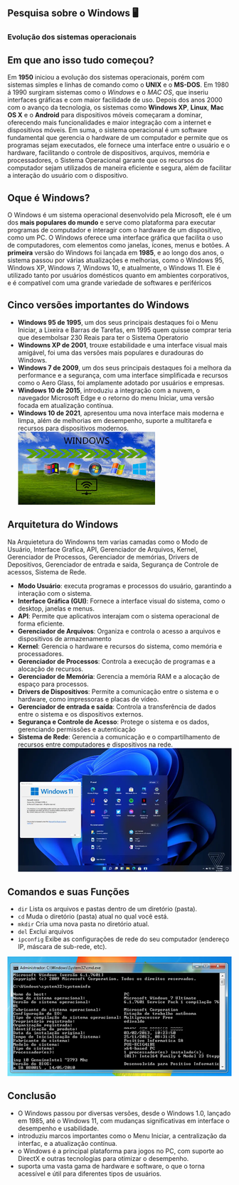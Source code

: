## Pesquisa sobre o Windows 🖥
### Evolução dos sistemas operacionais 
## Em que ano isso tudo começou?
Em **1950** iniciou a evolução dos sistemas operacionais, porém com sistemas simples e linhas de comando como o **UNIX** e o **MS-DOS**. Em 1980 á 1990 surgiram sistemas como o *Windows* e o *MAC OS*, que inseriu interfaces gráficas e com maior facilidade de uso. Depois dos anos 2000 com o avanço da tecnologia, os sistemas como **Windows XP**, **Linux**, **Mac OS X** e o **Android** para dispositivos móveis começaram a dominar, oferecendo mais funcionalidades e maior integração com a internet e dispositivos móveis.
 Em suma, o sistema operacional é um software fundamental que gerencia o hardware de um computador e permite que os programas sejam executados, ele fornece uma interface entre o usuário e o hardware, facilitando o controle de dispositivos, arquivos, memória e processadores, o Sistema Operacional garante que os recursos do computador sejam utilizados de maneira eficiente e segura, além de facilitar a interação do usuário com o dispositivo.
 ## Oque é Windows?
 O Windows é um sistema operacional desenvolvido pela Microsoft, ele é um dos **mais populares do mundo** e serve como plataforma para executar programas de computador e interagir com o hardware de um dispositivo, como um PC. O Windows oferece uma interface gráfica que facilita o uso de computadores, com elementos como janelas, ícones, menus e botões.
A **primeira** versão do Windows foi lançada em **1985**, e ao longo dos anos, o sistema passou por várias atualizações e melhorias, como o Windows 95, Windows XP, Windows 7, Windows 10, e atualmente, o Windows 11. Ele é utilizado tanto por usuários domésticos quanto em ambientes corporativos, e é compatível com uma grande variedade de softwares e periféricos
## Cinco versões importantes do Windows
- **Windows 95 de 1995**, um dos seus principais destaques foi o Menu Iniciar, a Lixeira e Barras de Tarefas, em 1995 quem quisse comprar teria que desembolsar 230 Reais para ter o Sistema Operatorio
- **Windowns XP de 2001**, trouxe estabilidade  e uma interface visual mais amigável, foi uma das versões mais populares e duradouras do Windows.
- **Windows 7 de 2009**, um dos seus principais destaques foi a melhora da  performance e a segurança, com uma interface simplificada e recursos como o Aero Glass, foi amplamente adotado por usuários e empresas.
- **Windows 10 de 2015**, introduziu a integração com a nuvem, o navegador Microsoft Edge e o retorno do menu Iniciar, uma versão focada em atualização contínua.
- **Windows 10 de 2021**,  apresentou uma nova interface mais moderna e limpa, além de melhorias em desempenho, suporte a multitarefa e recursos para dispositivos modernos.
![alt text](image-1.png)
## Arquitetura do Windows
Na Arquietetura do Windowns tem varias camadas como o Modo de Usuário, Interface Grafica, API, Gerenciador de Arquivos, Kernel, Gerenciador de Processos, Gerenciador de memórias, Drivers de Depositivos, Gerenciador de entrada e saida, Segurança de Controle de acessos, Sistema de Rede. 
- **Modo Usuário**: executa programas e processos do usuário, garantindo a interação com o sistema. 
- **Interface Gráfica (GUI)**: Fornece a interface visual do sistema, como o desktop, janelas e menus.
- **API**: Permite que aplicativos interajam com o sistema operacional de forma eficiente.
- **Gerenciador de Arquivos**: Organiza e controla o acesso a arquivos e dispositivos de armazenamento
- **Kernel**: Gerencia o hardware e recursos do sistema, como memória e processadores.
- **Gerenciador de Processos**: Controla a execução de programas e a alocação de recursos.
- **Gerenciador de Memória**: Gerencia a memória RAM e a alocação de espaço para processos.
- **Drivers de Dispositivos**: Permite a comunicação entre o sistema e o hardware, como impressoras e placas de vídeo.
- **Gerenciador de entrada e saída**: Controla a transferência de dados entre o sistema e os dispositivos externos.
- **Segurança e Controle de Acesso**: Protege o sistema e os dados, gerenciando permissões e autenticação
- **Sistema de Rede**: Gerencia a comunicação e o compartilhamento de recursos entre computadores e dispositivos na rede.
![alt text](image.png)
## Comandos e suas Funções
- `dir`
 Lista os arquivos e pastas dentro de um diretório (pasta).
- ``cd`` Muda o diretório (pasta) atual no qual você está.
- ``mkdir`` Cria uma nova pasta no diretório atual.
- ``del`` Exclui arquivos
- ``ipconfig`` Exibe as configurações de rede do seu computador (endereço IP, máscara de sub-rede, etc).

![alt text](image-2.png)
## Conclusão 
- O Windows passou por diversas versões, desde o Windows 1.0, lançado em 1985, até o Windows 11, com mudanças significativas em interface o desempenho e usabilidade.
- introduziu marcos importantes como o Menu Iniciar, a centralização da interfac, e a atualização contínua.
- o Windows é a principal plataforma para jogos no PC, com suporte ao DirectX e outras tecnologias para otimizar o desempenho.
- suporta uma vasta gama de hardware e software, o que o torna acessível e útil para diferentes tipos de usuários.